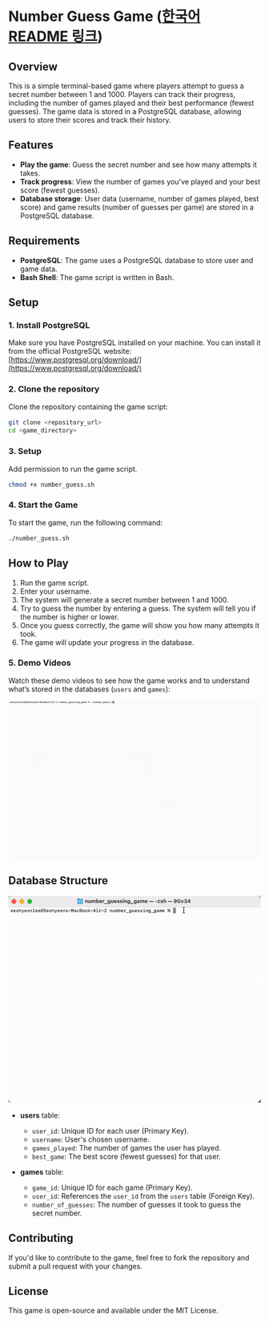 # Number Guess Game ([한국어 README 링크](README_ko.md))

## Overview

This is a simple terminal-based game where players attempt to guess a secret number between 1 and 1000. Players can track their progress, including the number of games played and their best performance (fewest guesses). The game data is stored in a PostgreSQL database, allowing users to store their scores and track their history.

## Features

- **Play the game**: Guess the secret number and see how many attempts it takes.
- **Track progress**: View the number of games you've played and your best score (fewest guesses).
- **Database storage**: User data (username, number of games played, best score) and game results (number of guesses per game) are stored in a PostgreSQL database.

## Requirements

- **PostgreSQL**: The game uses a PostgreSQL database to store user and game data.
- **Bash Shell**: The game script is written in Bash.

## Setup

### 1. Install PostgreSQL

Make sure you have PostgreSQL installed on your machine. You can install it from the official PostgreSQL website: [https://www.postgresql.org/download/](https://www.postgresql.org/download/)

### 2. Clone the repository

Clone the repository containing the game script:

```bash
git clone <repository_url>
cd <game_directory>
```

### 3. Setup

Add permission to run the game script.

```bash
chmod +x number_guess.sh
```

### 4. Start the Game

To start the game, run the following command:

```bash
./number_guess.sh
```

## How to Play

1. Run the game script.
2. Enter your username.
3. The system will generate a secret number between 1 and 1000.
4. Try to guess the number by entering a guess. The system will tell you if the number is higher or lower.
5. Once you guess correctly, the game will show you how many attempts it took.
6. The game will update your progress in the database.

### 5. Demo Videos

Watch these demo videos to see how the game works and to understand what’s stored in the databases (`users` and `games`):

![Demo Video 1: Gameplay](demo_gifs/number_guessing_game_demo.gif)

## Database Structure
![Demo Video 2: Database Content](demo_gifs/psql_demo.gif)
- **users** table:

  - `user_id`: Unique ID for each user (Primary Key).
  - `username`: User's chosen username.
  - `games_played`: The number of games the user has played.
  - `best_game`: The best score (fewest guesses) for that user.

- **games** table:
  - `game_id`: Unique ID for each game (Primary Key).
  - `user_id`: References the `user_id` from the `users` table (Foreign Key).
  - `number_of_guesses`: The number of guesses it took to guess the secret number.

## Contributing

If you'd like to contribute to the game, feel free to fork the repository and submit a pull request with your changes.

## License

This game is open-source and available under the MIT License.

